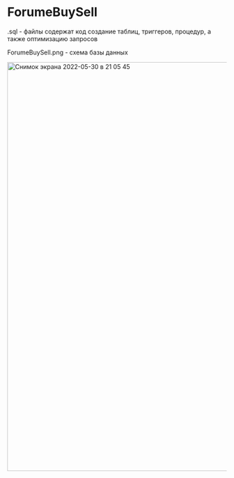 # ForumeBuySell
  
  
.sql - файлы содержат код создание таблиц, триггеров, процедур, а также оптимизацию запросов  

ForumeBuySell.png - схема базы данных  

<img width="939" alt="Снимок экрана 2022-05-30 в 21 05 45" src="https://user-images.githubusercontent.com/61655484/171042480-efac59f4-2aba-45f3-9cf6-1b9bccdf68ec.png">
